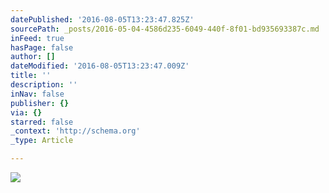 ```yaml
---
datePublished: '2016-08-05T13:23:47.825Z'
sourcePath: _posts/2016-05-04-4586d235-6049-440f-8f01-bd935693387c.md
inFeed: true
hasPage: false
author: []
dateModified: '2016-08-05T13:23:47.009Z'
title: ''
description: ''
inNav: false
publisher: {}
via: {}
starred: false
_context: 'http://schema.org'
_type: Article

---
```

![](https://s3-us-west-2.amazonaws.com/the-grid-img/p/18fcbe7897c392fa7ce33e28599196e062d48e4e.jpg)